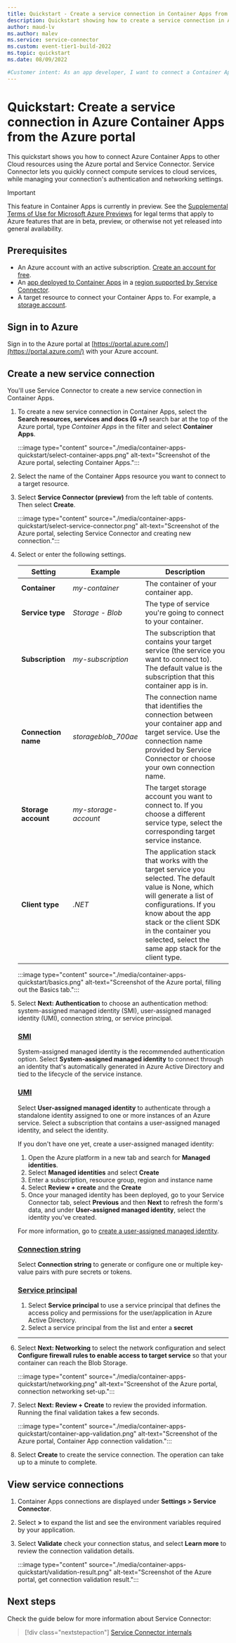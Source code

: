 ```yaml
---
title: Quickstart - Create a service connection in Container Apps from the Azure portal
description: Quickstart showing how to create a service connection in Azure Container Apps from the Azure portal
author: maud-lv
ms.author: malev
ms.service: service-connector
ms.custom: event-tier1-build-2022
ms.topic: quickstart
ms.date: 08/09/2022

#Customer intent: As an app developer, I want to connect a Container App to a storage account in the Azure portal using Service Connector.
---
```


# Quickstart: Create a service connection in Azure Container Apps from the Azure portal

This quickstart shows you how to connect Azure Container Apps to other Cloud resources using the Azure portal and Service Connector. Service Connector lets you quickly connect compute services to cloud services, while managing your connection's authentication and networking settings.

> [!IMPORTANT]
> This feature in Container Apps is currently in preview.
> See the [Supplemental Terms of Use for Microsoft Azure Previews](https://azure.microsoft.com/support/legal/preview-supplemental-terms/) for legal terms that apply to Azure features that are in beta, preview, or otherwise not yet released into general availability.

## Prerequisites

- An Azure account with an active subscription. [Create an account for free](https://azure.microsoft.com/free).
- An [app deployed to Container Apps](../container-apps/quickstart-portal.md) in a [region supported by Service Connector](./concept-region-support.md).
- A target resource to connect your Container Apps to. For example, a [storage account](../storage/common/storage-account-create.md).

## Sign in to Azure

Sign in to the Azure portal at [https://portal.azure.com/](https://portal.azure.com/) with your Azure account.

## Create a new service connection

You'll use Service Connector to create a new service connection in Container Apps.

1. To create a new service connection in Container Apps, select the **Search resources, services and docs (G +/)** search bar at the top of the Azure portal, type *Container Apps* in the filter and select **Container Apps**.

    :::image type="content" source="./media/container-apps-quickstart/select-container-apps.png" alt-text="Screenshot of the Azure portal, selecting Container Apps.":::

1. Select the name of the Container Apps resource you want to connect to a target resource.

1. Select **Service Connector (preview)** from the left table of contents. Then select **Create**.

    :::image type="content" source="./media/container-apps-quickstart/select-service-connector.png" alt-text="Screenshot of the Azure portal, selecting Service Connector and creating new connection.":::

1. Select or enter the following settings.

    | Setting             | Example              | Description                                                                                                                                                                                                                                                                     |
    |---------------------|----------------------|---------------------------------------------------------------------------------------------------------------------------------------------------------------------------------------------------------------------------------------------------------------------------------|
    | **Container**       | *my-container*       | The container of your container app.                                                                                                                                                                                                                                            |
    | **Service type**    | *Storage - Blob*     | The type of service you're going to connect to your container.                                                                                                                                                                                                                  |
    | **Subscription**    | *my-subscription*    | The subscription that contains your target service (the service you want to connect to). The default value is the subscription that this container app is in.                                                                                                                   |
    | **Connection name** | *storageblob_700ae*  | The connection name that identifies the connection between your container app and target service. Use the connection name provided by Service Connector or choose your own connection name.                                                                                     |
    | **Storage account** | *my-storage-account* | The target storage account you want to connect to. If you choose a different service type, select the corresponding target service instance.                                                                                                                                    |
    | **Client type**     | *.NET*               | The application stack that works with the target service you selected. The default value is None, which will generate a list of configurations. If you know about the app stack or the client SDK in the container you selected, select the same app stack for the client type. |

    :::image type="content" source="./media/container-apps-quickstart/basics.png" alt-text="Screenshot of the Azure portal, filling out the Basics tab.":::

1. Select **Next: Authentication** to choose an authentication method: system-assigned managed identity (SMI), user-assigned managed identity (UMI), connection string, or service principal.

    ### [SMI](#tab/SMI)

    System-assigned managed identity is the recommended authentication option. Select **System-assigned managed identity** to connect through an identity that's automatically generated in Azure Active Directory and tied to the lifecycle of the service instance.

    ### [UMI](#tab/UMI)

    Select **User-assigned managed identity** to authenticate through a standalone identity assigned to one or more instances of an Azure service. Select a subscription that contains a user-assigned managed identity, and select the identity.

    If you don't have one yet, create a user-assigned managed identity:

    1. Open the Azure platform in a new tab and search for **Managed identities**.
    1. Select **Managed identities** and select **Create**
    1. Enter a subscription, resource group, region and instance name
    1. Select **Review + create** and the **Create**
    1. Once your managed identity has been deployed, go to your Service Connector tab, select **Previous** and then **Next** to refresh the form's data, and under **User-assigned managed identity**, select the identity you've created.

    For more information, go to [create a user-assigned managed identity](../active-directory/managed-identities-azure-resources/how-manage-user-assigned-managed-identities.md?pivots=identity-mi-methods-azp).

    ### [Connection string](#tab/CS)

   Select **Connection string** to generate or configure one or multiple key-value pairs with pure secrets or tokens.

    ### [Service principal](#tab/SP)

    1. Select **Service principal** to use a service principal that defines the access policy and permissions for the user/application in Azure Active Directory.
    1. Select a service principal from the list and enter a **secret**

    ---

1. Select **Next: Networking** to select the network configuration and select **Configure firewall rules to enable access to target service** so that your container can reach the Blob Storage.

    :::image type="content" source="./media/container-apps-quickstart/networking.png" alt-text="Screenshot of the Azure portal, connection networking set-up.":::

1. Select **Next: Review + Create**  to review the provided information. Running the final validation takes a few seconds.

   :::image type="content" source="./media/container-apps-quickstart/container-app-validation.png" alt-text="Screenshot of the Azure portal, Container App connection validation.":::

1. Select **Create** to create the service connection. The operation can take up to a minute to complete.

## View service connections

1. Container Apps connections are displayed under **Settings > Service Connector**.

1. Select **>** to expand the list and see the environment variables required by your application.

1. Select **Validate** check your connection status, and select **Learn more** to review the connection validation details.

    :::image type="content" source="./media/container-apps-quickstart/validation-result.png" alt-text="Screenshot of the Azure portal, get connection validation result.":::

## Next steps

Check the guide below for more information about Service Connector:

> [!div class="nextstepaction"]
> [Service Connector internals](./concept-service-connector-internals.md)